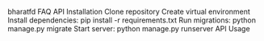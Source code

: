 bharatfd
FAQ API
Installation
Clone repository
Create virtual environment
Install dependencies: pip install -r requirements.txt
Run migrations: python manage.py migrate
Start server: python manage.py runserver
API Usage